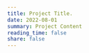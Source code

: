 ```yaml
---
title: Project Title. 
date: 2022-08-01
summary: Project Content
reading_time: false
share: false
---
```

